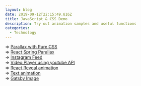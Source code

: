```yaml
---
layout: blog
date: 2019-09-12T22:15:49.816Z
title: JavaScript & CSS Demo
description: Try out animation samples and useful functions
categories:
  - Technology
---
```

\=> <a href="/demo/demo-parallax-css/">Parallax with Pure CSS</a>\
=> <a href="/demo/demo-parallax/">React Spring Parallax</a>\
=> <a href="/demo/demo-instagram/">Instagram Feed</a>\
=> <a href="/demo/demo-video-player/">Video Player using youtube API</a><br />
=> <a href="/demo/demo-reveal/">React Reveal animation</a><br />
=> <a href="/demo/demo-fade/">Text animation</a><br />
=> <a href="/demo/demo-image/">Gatsby Image</a>
